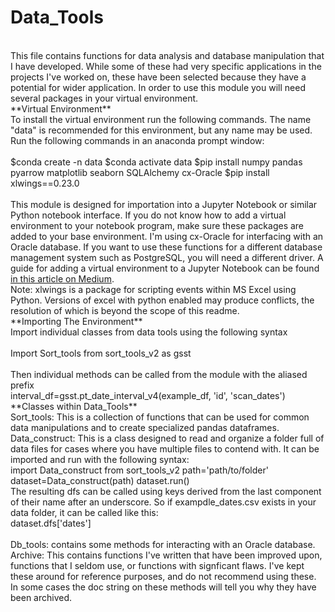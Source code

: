 # Data_Tools
<br>
This file contains functions for data analysis and database manipulation that I have developed. While some of these had very specific applications in the projects I've worked on, these have been selected because they have a potential for wider application. 
In order to use this module you will need several packages in your virtual environment. 
<br>
**Virtual Environment**
<br>
To install the virtual environment run the following commands. The name "data" is recommended for this environment, but any name may be used. Run the following commands in an anaconda prompt window:
<br>
<br>
$conda create -n data
$conda activate data
$pip install numpy pandas pyarrow matplotlib seaborn SQLAlchemy cx-Oracle
$pip install xlwings==0.23.0
<br>
<br>
This module is designed for importation into a Jupyter Notebook or similar Python notebook interface. If you do not know how to add a virtual environment to your notebook program, make sure these packages are added to your base environment. I'm using cx-Oracle
for interfacing with an Oracle database. If you want to use these functions for a different database management system such as PostgreSQL, you will need a different driver. 
A guide for adding a virtual environment to a Jupyter Notebook can be found <a href="https://medium.com/@nrk25693/how-to-add-your-conda-environment-to-your-jupyter-notebook-in-just-4-steps-abeab8b8d084">in this article on Medium</a>.
<br>
Note: xlwings is a package for scripting events within MS Excel using Python. Versions of excel with python enabled may produce conflicts, the resolution of which is beyond the scope of this readme. 
<br>
**Importing The Environment**
<br>
Import individual classes from data tools using the following syntax
<br>
<br>
Import Sort_tools from sort_tools_v2 as gsst
<br>
<br>
Then individual methods can be called from the module with the aliased prefix
<br>
interval_df=gsst.pt_date_interval_v4(example_df, 'id', 'scan_dates')
<br>
**Classes within Data_Tools**
<br>
Sort_tools: This is a collection of functions that can be used for common data manipulations and to create specialized pandas dataframes. 
<br>
Data_construct: This is a class designed to read and organize a folder full of data files for cases where you have multiple files to contend with. It can be imported and run with the following syntax:
<br>
import Data_construct from sort_tools_v2
path='path/to/folder'
dataset=Data_construct(path)
dataset.run()
<br>
The resulting dfs can be called using keys derived from the last component of their name after an underscore. So if exampdle_dates.csv exists in your data folder, it can be called like this:
<br>
dataset.dfs['dates']
<br>
<br>
Db_tools: contains some methods for interacting with an Oracle database. 
<br>
Archive: This contains functions I've written that have been improved upon, functions that I seldom use, or functions with signficant flaws. I've kept these around for reference purposes, and do not recommend using these.
In some cases the doc string on these methods will tell you why they have been archived.





